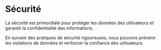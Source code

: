 # Sécurité

La sécurité est primordiale pour protéger les données des utilisateurs
et garantir la confidentialité des informations.

En suivant des pratiques de sécurité rigoureuses, nous pouvons
prévenir les violations de données et renforcer la confiance des
utilisateurs.
